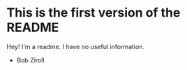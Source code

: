 This is the first version of the README
=======================================

Hey! I'm a readme. I have no useful information.
* Bob Ziroll
